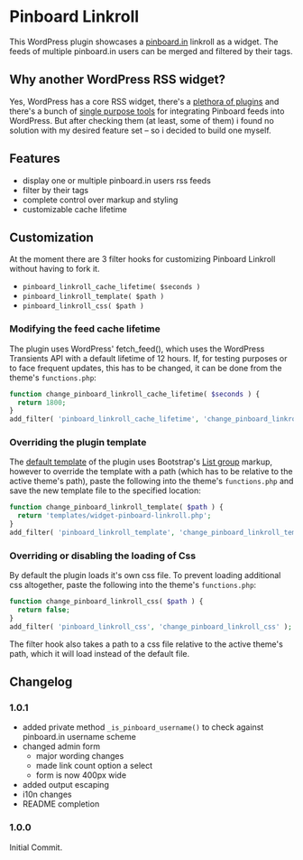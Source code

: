 Pinboard Linkroll
=================

This WordPress plugin showcases a [pinboard.in](https://pinboard.in) linkroll as a widget. The feeds of multiple pinboard.in users can be merged and filtered by their tags.

## Why another WordPress RSS widget?

Yes, WordPress has a core RSS widget, there's a [plethora of plugins](https://wordpress.org/plugins/search.php?q=rss+widget) and there's a bunch of [single purpose tools](https://pinboard.in/resources/) for integrating Pinboard feeds into WordPress. But after checking them (at least, some of them) i found no solution with my desired feature set – so i decided to build one myself.

## Features

* display one or multiple pinboard.in users rss feeds
* filter by their tags
* complete control over markup and styling
* customizable cache lifetime

## Customization

At the moment there are 3 filter hooks for customizing Pinboard Linkroll without having to fork it.

* `pinboard_linkroll_cache_lifetime( $seconds )`
* `pinboard_linkroll_template( $path )`
* `pinboard_linkroll_css( $path )`

### Modifying the feed cache lifetime

The plugin uses WordPress' fetch_feed(), which uses the WordPress Transients API with a default lifetime of 12 hours. If, for testing purposes or to face frequent updates, this has to be changed, it can be done from the theme's `functions.php`:

```php
function change_pinboard_linkroll_cache_lifetime( $seconds ) {
  return 1800;
}
add_filter( 'pinboard_linkroll_cache_lifetime', 'change_pinboard_linkroll_cache_lifetime' );
```

### Overriding the plugin template

The [default template](https://github.com/hansspiess/pinboard-linkroll/blob/master/widget/partials/pinboard-linkroll-widget-public.php) of the plugin uses Bootstrap's [List group](http://getbootstrap.com/components/#list-group) markup, however to override the template with a path (which has to be relative to the active theme's path), paste the following into the theme's `functions.php` and save the new template file to the specified location: 

```php
function change_pinboard_linkroll_template( $path ) {
  return 'templates/widget-pinboard-linkroll.php';
}
add_filter( 'pinboard_linkroll_template', 'change_pinboard_linkroll_template' );
```

### Overriding or disabling the loading of Css 

By default the plugin loads it's own css file. To prevent loading additional css altogether, paste the following into the theme's `functions.php`: 

```php
function change_pinboard_linkroll_css( $path ) {
  return false;
}
add_filter( 'pinboard_linkroll_css', 'change_pinboard_linkroll_css' );
```

The filter hook also takes a path to a css file relative to the active theme's path, which it will load instead of the default file.

## Changelog

### 1.0.1

* added private method `_is_pinboard_username()` to check against pinboard.in username scheme
* changed admin form 
  * major wording changes
  * made link count option a select
  * form is now 400px wide
* added output escaping
* i10n changes
* README completion

### 1.0.0

Initial Commit.
